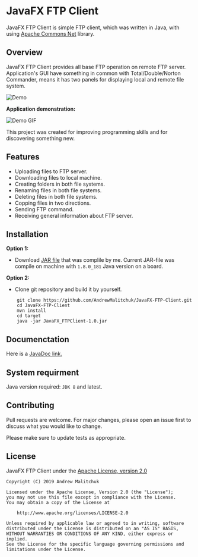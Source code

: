 # JavaFX FTP Client

JavaFX FTP Client is simple FTP client, which was written in Java, with using [Apache Commons Net](https://commons.apache.org/proper/commons-net/) library.

## Overview

JavaFX FTP Client provides all base FTP operation on remote FTP server. Application's GUI have something in common with Total/Double/Norton Commander, means it has two panels for displaying local and remote file system.

![Demo ](https://github.com/AndrewMalitchuk/ftp-client/tree/master/README/1.png "Demo")

**Application demonstration:**

![Demo GIF](https://github.com/AndrewMalitchuk/ftp-client/tree/master/README/1.gif "Demo GIF")

This project was created for improving programming skills and for discovering something new.

## Features

* Uploading files to FTP server.
* Downloading files to local machine.
* Creating folders in both file systems.
* Renaming files in both file systems.
* Deleting files in both file systems.
* Copping files in two directions.
* Sending FTP command.
* Receiving general information about FTP server.

## Installation

**Option 1:**

* Download [JAR file](https://github.com/AndrewMalitchuk/JavaFX-FTP-Client/blob/master/target/JavaFX_FTPClient-1.0.jar) that was complile by me. 
Current JAR-file was compile on machine with ``1.8.0_181`` Java version on a board.

**Option 2:**

* Clone git repository and build it by yourself.
```console
    git clone https://github.com/AndrewMalitchuk/JavaFX-FTP-Client.git
    cd JavaFX-FTP-Client
    mvn install
    cd target
    java -jar JavaFX_FTPClient-1.0.jar
```

## Documenctation

Here is a [JavaDoc link.](https://andrewmalitchuk.github.io/JavaFX-FTP-Client/)

## System requirment

Java version required: ``JDK 8`` and latest.

## Contributing

Pull requests are welcome. For major changes, please open an issue first to discuss what you would like to change.

Please make sure to update tests as appropriate.

## License

JavaFX FTP Client under the [Apache License, version 2.0](https://github.com/AndrewMalitchuk/JavaFX-FTP-Client/blob/master/LICENSE)

	Copyright (C) 2019 Andrew Malitchuk
	
	Licensed under the Apache License, Version 2.0 (the "License");
	you may not use this file except in compliance with the License.
	You may obtain a copy of the License at
	
	    http://www.apache.org/licenses/LICENSE-2.0
	
	Unless required by applicable law or agreed to in writing, software
	distributed under the License is distributed on an "AS IS" BASIS,
	WITHOUT WARRANTIES OR CONDITIONS OF ANY KIND, either express or implied.
	See the License for the specific language governing permissions and
	limitations under the License.
